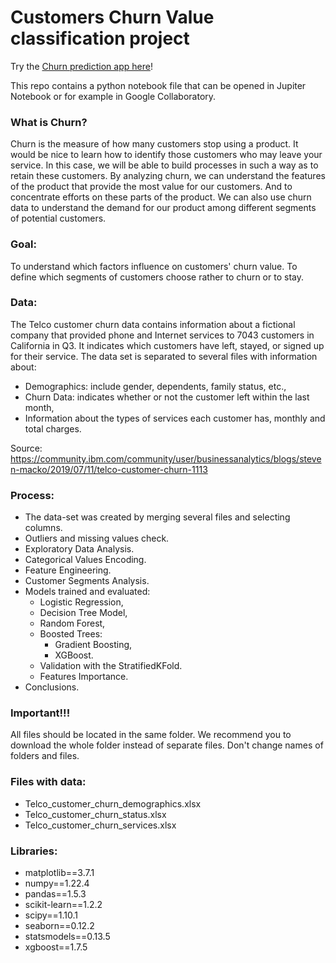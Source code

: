 # Customers Churn Value classification project
Try the [Churn prediction app here](https://churnprediction.streamlit.app)!

This repo contains a python notebook file that can be opened in Jupiter Notebook or for example in Google Collaboratory.
### What is Churn?
Churn is the measure of how many customers stop using a product.
It would be nice to learn how to identify those customers who may leave your service. In this case, we will be able to build processes in such a way as to retain these customers.
By analyzing churn, we can understand the features of the product that provide the most value for our customers. And to concentrate efforts on these parts of the product.
We can also use churn data to understand the demand for our product among different segments of potential customers.

### Goal:
To understand which factors influence on customers' churn value. To define which segments of customers choose rather to churn or to stay.

### Data:
The Telco customer churn data contains information about a fictional company that provided phone and Internet services to 7043 customers in California in Q3. It indicates which customers have left, stayed, or signed up for their service. The data set is separated to several files with information about:
* Demographics: include gender, dependents, family status, etc.,
* Churn Data: indicates whether or not the customer left within the last month,
* Information about the types of services each customer has, monthly and total charges.


Source: https://community.ibm.com/community/user/businessanalytics/blogs/steven-macko/2019/07/11/telco-customer-churn-1113
### Process:
* The data-set was created by merging several files and selecting columns.
* Outliers and missing values check.
* Exploratory Data Analysis.
* Categorical Values Encoding.
* Feature Engineering.
* Customer Segments Analysis.
* Models trained and evaluated:
  * Logistic Regression,
  * Decision Tree Model,
  * Random Forest,
  * Boosted Trees:
    * Gradient Boosting,
    * XGBoost.
  * Validation with the StratifiedKFold.
  * Features Importance.
* Conclusions.

### Important!!! 
All files should be located in the same folder.
We recommend you to download the whole folder instead of separate files. Don't change names of folders and files.

### Files with data: 
* Telco_customer_churn_demographics.xlsx
* Telco_customer_churn_status.xlsx
* Telco_customer_churn_services.xlsx

### Libraries: 
* matplotlib==3.7.1
* numpy==1.22.4
* pandas==1.5.3
* scikit-learn==1.2.2
* scipy==1.10.1
* seaborn==0.12.2
* statsmodels==0.13.5
* xgboost==1.7.5

